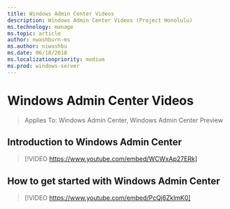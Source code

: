```yaml
---
title: Windows Admin Center Videos
description: Windows Admin Center Videos (Project Honolulu)
ms.technology: manage
ms.topic: article
author: nwashburn-ms
ms.author: niwashbu
ms.date: 06/18/2018
ms.localizationpriority: medium
ms.prod: windows-server
---
```


# Windows Admin Center Videos

>Applies To: Windows Admin Center, Windows Admin Center Preview

## Introduction to Windows Admin Center
>[!VIDEO https://www.youtube.com/embed/WCWxAp27ERk]

## How to get started with Windows Admin Center
>[!VIDEO https://www.youtube.com/embed/PcQj6ZklmK0]